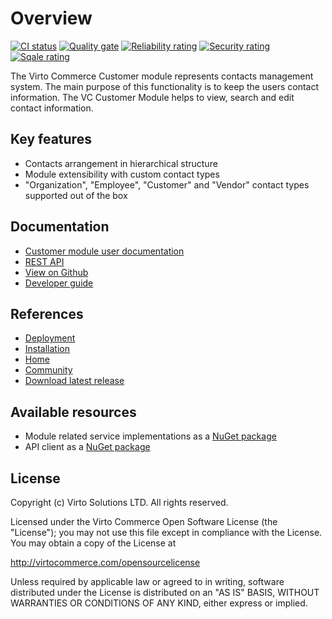 # Overview

[![CI status](https://github.com/VirtoCommerce/vc-module-customer/workflows/Module%20CI/badge.svg?branch=dev)](https://github.com/VirtoCommerce/vc-module-customer/actions?query=workflow%3A"Module+CI") [![Quality gate](https://sonarcloud.io/api/project_badges/measure?project=VirtoCommerce_vc-module-customer&metric=alert_status&branch=dev)](https://sonarcloud.io/dashboard?id=VirtoCommerce_vc-module-customer) [![Reliability rating](https://sonarcloud.io/api/project_badges/measure?project=VirtoCommerce_vc-module-customer&metric=reliability_rating&branch=dev)](https://sonarcloud.io/dashboard?id=VirtoCommerce_vc-module-customer) [![Security rating](https://sonarcloud.io/api/project_badges/measure?project=VirtoCommerce_vc-module-customer&metric=security_rating&branch=dev)](https://sonarcloud.io/dashboard?id=VirtoCommerce_vc-module-customer) [![Sqale rating](https://sonarcloud.io/api/project_badges/measure?project=VirtoCommerce_vc-module-customer&metric=sqale_rating&branch=dev)](https://sonarcloud.io/dashboard?id=VirtoCommerce_vc-module-customer)

The Virto Commerce Customer module represents contacts management system. The main purpose of this functionality is to keep the users contact information. The VC Customer Module helps to view, search and edit contact information.

## Key features

* Сontacts arrangement in hierarchical structure
* Module extensibility with custom contact types
* "Organization", "Employee", "Customer" and "Vendor" contact types supported out of the box

## Documentation

* [Customer module user documentation](https://docs.virtocommerce.org/platform/user-guide/contacts/overview/)
* [REST API](https://virtostart-demo-admin.govirto.com/docs/index.html?urls.primaryName=VirtoCommerce.Customer)
* [View on Github](https://github.com/VirtoCommerce/vc-module-customer)
* [Developer guide](https://docs.virtocommerce.org/platform/developer-guide/Tutorials-and-How-tos/Tutorials/extending-domain-models/)

## References

* [Deployment](https://docs.virtocommerce.org/platform/developer-guide/Tutorials-and-How-tos/Tutorials/deploy-module-from-source-code/)
* [Installation](https://docs.virtocommerce.org/platform/user-guide/modules-installation/)
* [Home](https://virtocommerce.com)
* [Community](https://www.virtocommerce.org)
* [Download latest release](https://github.com/VirtoCommerce/vc-module-customer/releases/latest)

## Available resources

* Module related service implementations as a <a href="https://www.nuget.org/packages/VirtoCommerce.CustomerModule.Data" target="_blank">NuGet package</a>
* API client as a <a href="https://www.nuget.org/packages/VirtoCommerce.CustomerModule.Client" target="_blank">NuGet package</a>

## License

Copyright (c) Virto Solutions LTD.  All rights reserved.

Licensed under the Virto Commerce Open Software License (the "License"); you
may not use this file except in compliance with the License. You may
obtain a copy of the License at

http://virtocommerce.com/opensourcelicense

Unless required by applicable law or agreed to in writing, software
distributed under the License is distributed on an "AS IS" BASIS,
WITHOUT WARRANTIES OR CONDITIONS OF ANY KIND, either express or
implied.
